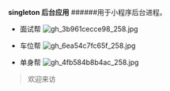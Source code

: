 **singleton 后台应用**
######用于小程序后台进程。


* 面试帮
![gh_3b961cecce98_258.jpg](https://upload-images.jianshu.io/upload_images/10283146-a1f86eb4be80b6a4.jpg?imageMogr2/auto-orient/strip%7CimageView2/2/w/1240)

* 车位帮
![gh_6ea54c7fc65f_258.jpg](https://upload-images.jianshu.io/upload_images/10283146-6ba62255bb03e4ba.jpg?imageMogr2/auto-orient/strip%7CimageView2/2/w/1240)
* 单身帮
![gh_4fb584b8b4ac_258.jpg](https://upload-images.jianshu.io/upload_images/10283146-a8e3a005ddc59abd.jpg?imageMogr2/auto-orient/strip%7CimageView2/2/w/1240)

> 欢迎来访
